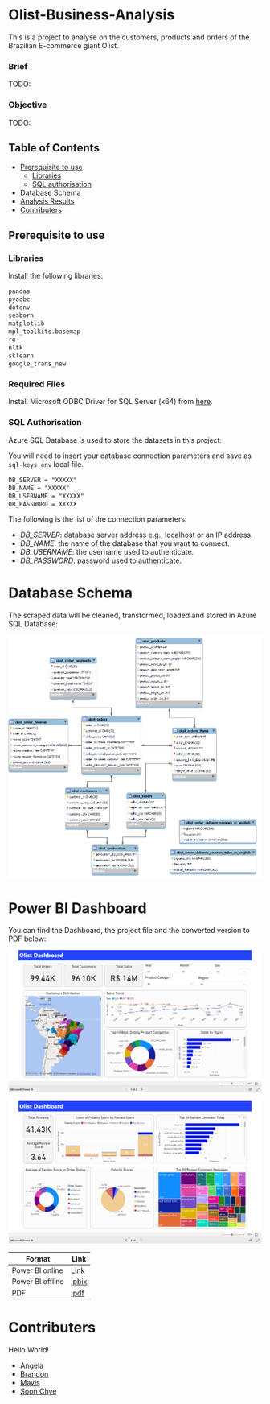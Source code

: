 # Olist-Business-Analysis
This is a project to analyse on the customers, products and orders of the Brazilian E-commerce giant Olist.

### Brief
TODO:

### Objective
TODO:

## Table of Contents
- [Prerequisite to use](#prerequisite-to-use)
  - [Libraries](#libraries)
  - [SQL authorisation](#sql-authorisation)
- [Database Schema](#database-schema)
- [Analysis Results](#analysis-results)
- [Contributers](#contributers)

## Prerequisite to use
### Libraries
Install the following libraries:

```
pandas
pyodbc
dotenv
seaborn
matplotlib
mpl_toolkits.basemap
re
nltk
sklearn
google_trans_new
```

### Required Files
Install Microsoft ODBC Driver for SQL Server (x64) from [here](https://docs.microsoft.com/en-us/sql/connect/odbc/download-odbc-driver-for-sql-server?view=sql-server-ver15#download-for-windows).

### SQL Authorisation
Azure SQL Database is used to store the datasets in this project.

You will need to insert your database connection parameters and save as `sql-keys.env` local file.

```
DB_SERVER = "XXXXX"
DB_NAME = "XXXXX" 
DB_USERNAME = "XXXXX"
DB_PASSWORD = XXXXX
```
The following is the list of the connection parameters:
- *DB_SERVER*: database server address e.g., localhost or an IP address.
- *DB_NAME*: the name of the database that you want to connect.
- *DB_USERNAME*: the username used to authenticate.
- *DB_PASSWORD*: password used to authenticate.

# Database Schema
The scraped data will be cleaned, transformed, loaded and stored in Azure SQL Database:

![image](https://github.com/NoahPlage/Olist-Business-Analysis/blob/main/img/database-schema.png)

# Power BI Dashboard
You can find the Dashboard, the project file and the converted version to PDF below:

![image](https://github.com/NoahPlage/Olist-Business-Analysis/blob/main/img/powerbi-p1.png)

![image](https://github.com/NoahPlage/Olist-Business-Analysis/blob/main/img/powerbi-p2.png)


| Format | Link |
|--|--|
|Power BI online|[Link](https://app.powerbi.com/view?r=eyJrIjoiMTc0YmQyN2QtMmY4ZS00ZDhjLWE1YmUtMzE3MTczNWQ3YThiIiwidCI6IjI1YTk5YmYwLThlNzItNDcyYS1hZTUwLWFkZmJkZjBkZjZmMSIsImMiOjEwfQ%3D%3D&pageName=ReportSection)|
|Power BI offline|[.pbix](https://github.com/NoahPlage/Olist-Business-Analysis/blob/main/docs/olist-business-analysis.pbix)|
|PDF|[.pdf](https://github.com/NoahPlage/Olist-Business-Analysis/blob/main/docs/olist-business-analysis.pdf)|

# Contributers
Hello World!

- [Angela](https://www.linkedin.com/in/angela-p-171b30136/)
- [Brandon](https://www.linkedin.com/in/jinheng-lim/)
- [Mavis](https://www.linkedin.com/in/mavis-luo-3a5b76192/)
- [Soon Chye](https://www.linkedin.com/in/lim-soonchye/)
